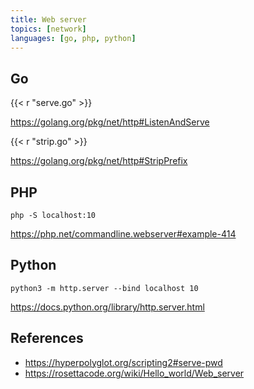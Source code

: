 ```yaml
---
title: Web server
topics: [network]
languages: [go, php, python]
---
```


## Go

{{< r "serve.go" >}}

<https://golang.org/pkg/net/http#ListenAndServe>

{{< r "strip.go" >}}

<https://golang.org/pkg/net/http#StripPrefix>

## PHP

~~~
php -S localhost:10
~~~

<https://php.net/commandline.webserver#example-414>

## Python

~~~
python3 -m http.server --bind localhost 10
~~~

<https://docs.python.org/library/http.server.html>

## References

- <https://hyperpolyglot.org/scripting2#serve-pwd>
- <https://rosettacode.org/wiki/Hello_world/Web_server>
